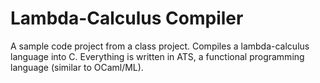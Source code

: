 # Lambda-Calculus Compiler
A sample code project from a class project. Compiles a lambda-calculus language into C. Everything is written in ATS, a functional programming language (similar to OCaml/ML).
